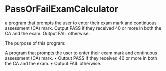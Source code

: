 # PassOrFailExamCalculator
a program that prompts the user to enter their exam mark and continuous assessment (CA) mark. Output PASS if they received 40 or more in both the CA and the exam. Output FAIL otherwise.

The purpose of this program:

A program that prompts the user to enter their exam mark and continuous assessment (CA) mark.
•	 Output PASS if they received 40 or more in both the CA and the exam.
•	 Output FAIL otherwise.
